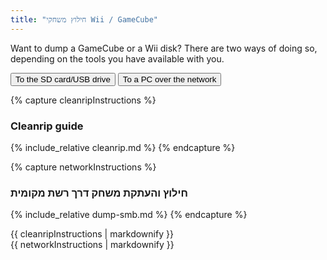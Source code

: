 ```yaml
---
title: "חילוץ משחקי Wii / GameCube"
---
```


Want to dump a GameCube or a Wii disk? There are two ways of doing so, depending on the tools you have available with you.

<button class="tablinks btn btn--large btn--primary" id="defaultOpen" onclick="openTab(event, 'cleanrip')">To the SD card/USB drive</button>
<button class="tablinks btn btn--large btn--info" onclick="openTab(event, 'network')">To a PC over the network</button>

{% capture cleanripInstructions %}
### Cleanrip guide
{% include_relative cleanrip.md %}
{% endcapture %}

{% capture networkInstructions %}
### חילוץ והעתקת משחק דרך רשת מקומית
{% include_relative dump-smb.md %}
{% endcapture %}

<div id="cleanrip" class="blanktabcontent">{{ cleanripInstructions | markdownify }}</div>
<div id="network" class="blanktabcontent">{{ networkInstructions | markdownify }}</div>

<script>
    let tabcontent = document.getElementsByClassName("blanktabcontent");
    let tablinks = document.getElementsByClassName("tablinks");!!crwd_CB_1_BC_dwrc!!</script>

